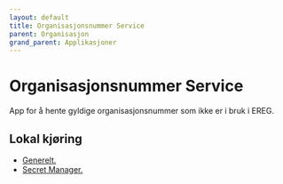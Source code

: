 ```yaml
---
layout: default
title: Organisasjonsnummer Service
parent: Organisasjon
grand_parent: Applikasjoner
---
```


# Organisasjonsnummer Service
App for å hente gyldige organisasjonsnummer som ikke er i bruk i EREG.

## Lokal kjøring
* [Generelt.](../../docs/modules/ROOT/pages/local/local_general.adoc)
* [Secret Manager.](../../docs/modules/ROOT/pages/local/local_secretmanager.adoc)
